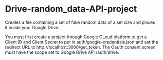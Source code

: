 # Drive-random_data-API-project
Creates a file containing a set of fake random data of a set size and places it inside your Google Drive.

You must first create a project through Google CLoud platform to get a Client ID and Client Secret to put in auth/google-credentials.json and set the redirect URL to http://localhost:3000/get_token.
The Oauth consent screen must have the scope set to Google Drive API /auth/drive.
